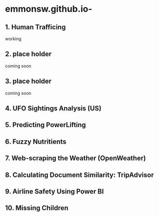 # emmonsw.github.io-

## 1. Human Trafficing
working

## 2. place holder
coming soon

## 3. place holder
coming soon

## 4. UFO Sightings Analysis (US)

## 5. Predicting PowerLifting 

## 6. Fuzzy Nutritients

## 7. Web-scraping the Weather (OpenWeather)

## 8. Calculating Document Similarity: TripAdvisor

## 9. Airline Safety Using Power BI

## 10. Missing Children
